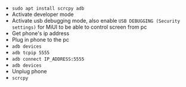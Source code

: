 - `sudo apt install scrcpy adb`
- Activate developer mode
- Activate usb debugging mode, also enable `USB DEBUGGING (Security settings)` for MiUI to be able to control screen from pc
- Get phone's ip address
- Plug in phone to the pc
- `adb devices`
- `adb tcpip 5555`
- `adb connect IP_ADDRESS:5555`
- `adb devices`
- Unplug phone
- `scrcpy`
